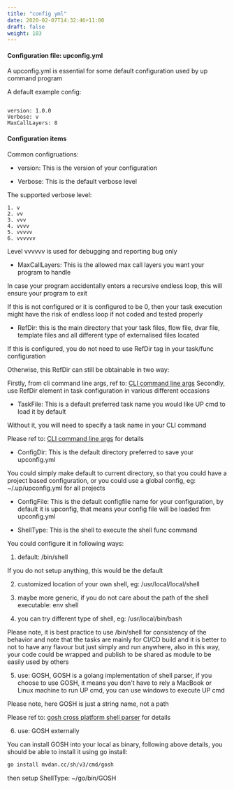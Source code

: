 ```yaml
---
title: "config yml"
date: 2020-02-07T14:32:46+11:00
draft: false
weight: 103
---
```


#### Configuration file: upconfig.yml

A upconfig.yml is essential for some default configuration used by up command program

A default example config:

```

version: 1.0.0
Verbose: v
MaxCallLayers: 8

```

#### Configuration items

Common configruations:

* version: This is the version of your configuration

* Verbose: This is the default verbose level

The supported verbose level: 

    1. v
    2. vv
    3. vvv
    4. vvvv
    5. vvvvv
    6. vvvvvv

Level vvvvvv is used for debugging and reporting bug only 

* MaxCallLayers: This is the allowed max call layers you want your program to handle

In case your program accidentally enters a recursive endless loop, this will ensure your program to exit 

If this is not configured or it is configured to be 0, then your task execution might have the risk of endless loop if not coded and tested properly
 
* RefDir: this is the main directory that your task files, flow file, dvar file, template files and all different type of externalised files located

If this is configured, you do not need to use RefDir tag in your task/func configuration

Otherwise, this RefDir can still be obtainable in two way:

Firstly, from cli command line args, ref to:  [CLI command line args](../../usage/cli_args)
Secondly, use RefDir element in task configuration in various different occasions

* TaskFile: This is a default preferred task name you would like UP cmd to load it by default

Without it, you will need to specify a task name in your CLI command

Please ref to:  [CLI command line args](../../usage/cli_args) for details

* ConfigDir: This is the default directory preferred to save your upconfig.yml

You could simply make default to current directory, so that you could have a project based configuration, or you could use a global config, eg: ~/.up/upconfig.yml for all projects

* ConfigFile: This is the default configfile name for your configuration, by default it is upconfig, that means your config file will be loaded frm upconfig.yml

* ShellType: This is the shell to execute the shell func command

You could configure it in following ways:

1. default: /bin/shell

If you do not setup anything, this would be the default

2. customized location of your own shell, eg: /usr/local/local/shell

3. maybe more generic, if you do not care about the path of the shell executable: env shell

4. you can try different type of shell, eg: /usr/local/bin/bash

Please note, it is best practice to use /bin/shell for consistency of the behavior and note that the tasks are mainly for CI/CD build and it is better to not to have any flavour but just simply and run anywhere, also in this way, your code could be wrapped and publish to be shared as module to be easily used by others

5. use: GOSH, GOSH is a golang implementation of shell parser, if you choose to use GOSH, it means you don't have to rely a MacBook or Linux machine to run UP cmd, you can use windows to execute UP cmd 

Please note, here GOSH is just a string name, not a path

Please ref to:  [gosh cross platform shell parser](https://github.com/mvdan/sh) for details

6. use: GOSH externally

You can install GOSH into your local as binary, following above details, you should be able to install it using go install: 

```bash
go install mvdan.cc/sh/v3/cmd/gosh
```

then setup ShellType: ~/go/bin/GOSH